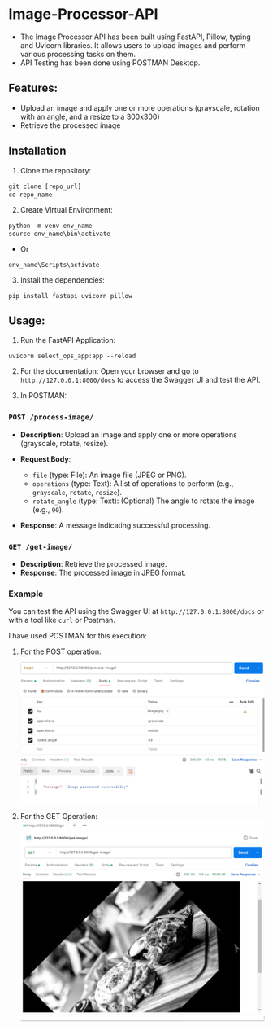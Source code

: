 # Image-Processor-API
- The Image Processor API has been built using FastAPI, Pillow, typing and Uvicorn libraries. It allows users to upload images and perform various processing tasks on them.
- API Testing has been done using POSTMAN Desktop.
## Features:
- Upload an image and apply one or more operations (grayscale, rotation with an angle, and a resize to a 300x300)
- Retrieve the processed image
  
## Installation
1. Clone the repository:
```
git clone [repo_url]
cd repo_name

```
2. Create Virtual Environment:
```
python -m venv env_name
source env_name\bin\activate
```
- Or
```
env_name\Scripts\activate
```

3. Install the dependencies:
```
pip install fastapi uvicorn pillow
```

## Usage:
1. Run the FastAPI Application:
```
uvicorn select_ops_app:app --reload
```

2. For the documentation: Open your browser and go to `http://127.0.0.1:8000/docs` to access the Swagger UI and test the API.

3. In POSTMAN:

### `POST /process-image/`
- **Description**: Upload an image and apply one or more operations (grayscale, rotate, resize).
- **Request Body**: 
  - `file` (type: File): An image file (JPEG or PNG).
  - `operations` (type: Text): A list of operations to perform (e.g., `grayscale`, `rotate`, `resize`).
  - `rotate_angle` (type: Text): (Optional) The angle to rotate the image (e.g., `90`).

- **Response**: A message indicating successful processing.

### `GET /get-image/`

- **Description**: Retrieve the processed image.
- **Response**: The processed image in JPEG format.

### Example

You can test the API using the Swagger UI at `http://127.0.0.1:8000/docs` or with a tool like `curl` or Postman.

I have used POSTMAN for this execution:

1. For the POST operation:
![Example Image](./assets/image.png)

2. For the GET Operation:
![Example Image](./assets/get_image.png)


